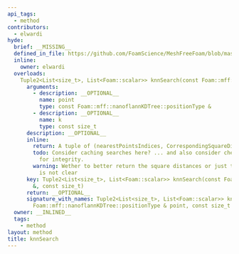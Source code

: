 ```yaml
---
api_tags:
  - method
contributors:
  - elwardi
hyde:
  brief: __MISSING__
  defined_in_file: https://github.com/FoamScience/MeshFreeFoam/blob/master/src/meshfree/kdTrees/nanoflannKDTree/nanoflannKDTree.H
  inline:
    owner: elwardi
  overloads:
    Tuple2<List<size_t>, List<Foam::scalar>> knnSearch(const Foam::mff::nanoflannKDTree::positionType &, const size_t):
      arguments:
        - description: __OPTIONAL__
          name: point
          type: const Foam::mff::nanoflannKDTree::positionType &
        - description: __OPTIONAL__
          name: k
          type: const size_t
      description: __OPTIONAL__
      inline:
        return: A tuple of (nearestPointsIndices, CorrespondingSquareDistances)
        todo: Consider caching searches here? ... and also consider checking points
          for integrity.
        warning: Wether to better return the square distances or just the distances
          is not clear
      key: Tuple2<List<size_t>, List<Foam::scalar>> knnSearch(const Foam::mff::nanoflannKDTree::positionType
        &, const size_t)
      return: __OPTIONAL__
      signature_with_names: Tuple2<List<size_t>, List<Foam::scalar>> knnSearch(const
        Foam::mff::nanoflannKDTree::positionType & point, const size_t k)
  owner: __INLINED__
  tags:
    - method
layout: method
title: knnSearch
---
```

